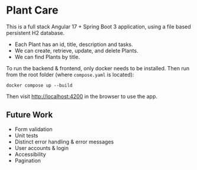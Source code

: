 # Plant Care

This is a full stack Angular 17 + Spring Boot 3 application, using a file based persistent H2 database. 
- Each Plant has an id, title, description and tasks.
- We can create, retrieve, update, and delete Plants. 
- We can find Plants by title.

To run the backend & frontend, only docker needs to be installed. Then run from the root folder (where `compose.yaml` is located):
```
docker compose up --build
```

Then visit [http://localhost:4200](http://localhost:4200) in the browser to use the app.


## Future Work
- Form validation
- Unit tests
- Distinct error handling & error messages
- User accounts & login
- Accessibility
- Pagination